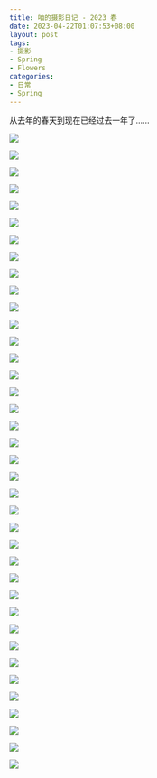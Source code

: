 ```yaml
---
title: 咱的摄影日记 - 2023 春
date: 2023-04-22T01:07:53+08:00
layout: post
tags:
- 摄影
- Spring
- Flowers
categories:
- 日常
- Spring
---
```


从去年的春天到现在已经过去一年了……

<!--more-->

![](images/001.jpg)

![](images/002.jpg)

![](images/003.jpg)

![](images/004.jpg)

![](images/005.jpg)

![](images/006.jpg)

![](images/007.jpg)

![](images/008.jpg)

![](images/009.jpg)

![](images/010.jpg)

![](images/010-1.jpg)

![](images/011.jpg)

![](images/012.jpg)

![](images/013.jpg)

![](images/014.jpg)

![](images/014-1.jpg)

![](images/015.jpg)

![](images/016.jpg)

![](images/017.jpg)

![](images/018.jpg)

![](images/019.jpg)

![](images/020.jpg)

![](images/021.jpg)

![](images/022.jpg)

![](images/023.jpg)

![](images/024.jpg)

![](images/025.jpg)

![](images/026.jpg)

![](images/027.jpg)

![](images/028.jpg)

![](images/029.jpg)

![](images/030.jpg)

![](images/031.jpg)

![](images/034.jpg)

![](images/035.jpg)

![](images/036.jpg)

![](images/032.jpg)

![](images/033.jpg)
